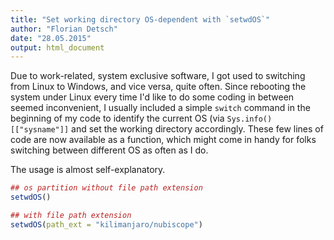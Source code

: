 ```yaml
---
title: "Set working directory OS-dependent with `setwdOS`"
author: "Florian Detsch"
date: "28.05.2015"
output: html_document
---
```




Due to work-related,  system exclusive software, I got used to switching from Linux to Windows, and vice versa, quite often. Since rebooting the system under Linux every time I'd like to do some coding in between seemed inconvenient, I usually included a simple `switch` command in the beginning of my code to identify the current OS (via `Sys.info()[["sysname"]]` and set the working directory accordingly. These few lines of code are now available as a function, which might come in handy for folks switching between different OS as often as I do.

The usage is almost self-explanatory. 


```r
## os partition without file path extension
setwdOS()

## with file path extension
setwdOS(path_ext = "kilimanjaro/nubiscope")
```
